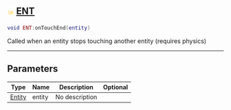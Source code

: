 ## ![shared](.gitbook/assets/shared.png) [ENT](home/ENT)



```lua
void ENT:onTouchEnd(entity)
```

Called when an entity stops touching another entity (requires physics)

------
## Parameters

| Type   | Name | Description | Optional |
| ------ | ---- | ----------- | -------: |
| [Entity](home/Entity) | entity | No description |  |


